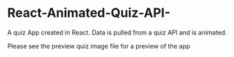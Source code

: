 # React-Animated-Quiz-API-
A quiz App created in React. Data is pulled from a quiz API and is animated. 

Please see the preview  quiz image file for a preview of the app

